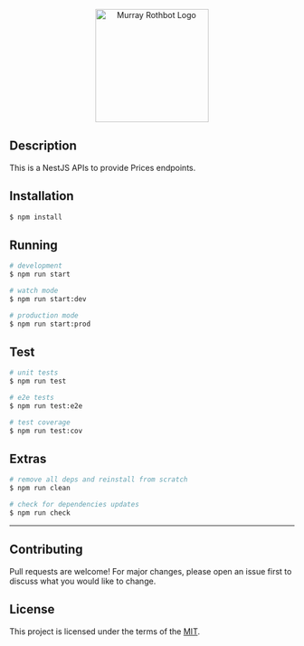 <p align="center"><img src="https://avatars.githubusercontent.com/u/119825865?s=200&v=4" width="200" alt="Murray Rothbot Logo" />
</p>

## Description

This is a NestJS APIs to provide Prices endpoints.

## Installation

```bash
$ npm install
```

## Running

```bash
# development
$ npm run start

# watch mode
$ npm run start:dev

# production mode
$ npm run start:prod
```

## Test

```bash
# unit tests
$ npm run test

# e2e tests
$ npm run test:e2e

# test coverage
$ npm run test:cov
```

## Extras

```bash
# remove all deps and reinstall from scratch
$ npm run clean

# check for dependencies updates
$ npm run check
```

---

## Contributing

Pull requests are welcome! For major changes, please open an issue first to discuss what you would like to change.

## License

This project is licensed under the terms of the [MIT](./LICENSE).
